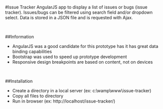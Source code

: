 #Issue Tracker
AngularJS app to display a list of issues or bugs (issue tracker).
Issues/bugs can be filtered using search field and/or dropdown select.
Data is stored in a JSON file and is requested with Ajax.

<br />

##Information
 - AngularJS was a good candidate for this prototype has it has great data binding capabilities
 - Bootstrap was used to speed up prototype development
 - Responsive design breakpoints are based on content, not on devices

<br />

##Installation
 - Create a directory in a local server (ex: c:\wamp\www\issue-tracker\)
 - Copy all files to directory
 - Run in browser (ex: http://localhost/issue-tracker/)
